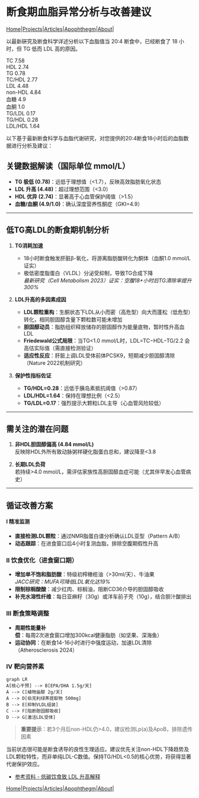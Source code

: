 # 断食期血脂异常分析与改善建议

[Home](/README.md)|[Projects](/projects.md)|[Articles](/articles.md)|[Apophthegm](/apophthegm.md)|[About](/about.md)|

以最新硏究及断食科学详述分析以下血脂值当 20:4 断食中，已经断食了 18 小时，但 TG 低而 LDL 高的原因。

TC              7.58       
HDL             2.74        
TG              0.78         
TC/HDL          2.77    
LDL             4.48        
non-HDL         4.84        
血糖             4.9     
血酮             1.0      
TG/LDL          0.17      
TG/HDL          0.28    
LDL/HDL         1.64     

以下基于最新断食科学与血脂代谢研究，对您提供的20:4断食18小时后的血脂数据进行分析及建议：

## 关键数据解读（国际单位 mmol/L）
- **TG 极低 (0.78)**：远低于理想值（<1.7），反映高效脂肪氧化状态
- **LDL 升高 (4.48)**：超过理想范围（<3.0）
- **HDL 优异 (2.74)**：显著高于心血管保护阈值（>1.5）
- **血糖/血酮 (4.9/1.0)**：确认深度营养性酮症（GKI=4.9）

---

## 低TG高LDL的断食期机制分析
1. **TG消耗加速**  
   - 18小时断食触发肝脏β-氧化，将游离脂肪酸转化为酮体（血酮1.0 mmol/L证实）  
   - 极低密度脂蛋白（VLDL）分泌受抑制，导致TG合成下降  
   *最新研究（Cell Metabolism 2023）证实：空腹18+小时后TG清除率提升300%*

2. **LDL升高的多因素成因**  
   - **LDL颗粒重构**：生酮状态下LDL从小而密（高危型）向大而蓬松（低危型）转化，相同胆固醇含量下颗粒数可能未增加  
   - **胆固醇动员**：脂肪组织释放储存的胆固醇作为能量底物，暂时性升高血LDL  
   - **Friedewald公式局限**：当TG<1.0 mmol/L时，LDL=TC−HDL−TG/2.2 会高估实际值（需直接检测验证）  
   - **适应性反应**：肝脏上调LDL受体前体PCSK9，短期减少胆固醇清除（Nature 2022机制研究）

3. **保护性指标佐证**  
   - **TG/HDL=0.28**：远低于胰岛素抵抗阈值（>0.87）  
   - **LDL/HDL=1.64**：保持在理想比例（<2.5）  
   - **TG/LDL=0.17**：强烈提示大颗粒LDL主导（心血管风险较低）

---

## 需关注的潜在问题
1. **非HDL胆固醇偏高 (4.84 mmol/L)**  
   反映除HDL外所有致动脉粥样硬化脂蛋白总和，建议降至<3.8

2. **长期LDL负荷**  
   若持续>4.0 mmol/L，需评估家族性高胆固醇血症可能（尤其伴早发心血管病史）

---

## 循证改善方案
#### Ⅰ 精准监测
- **直接检测LDL颗粒**：通过NMR脂蛋白谱分析确认LDL亚型（Pattern A/B）  
- **动态跟踪**：在进食窗口后4小时复测血脂，排除空腹期假性升高

### Ⅱ 饮食优化（进食窗口期）
- **增加单不饱和脂肪酸**：特级初榨橄榄油（>30ml/天）、牛油果  
  *JACC研究：MUFA可降低LDL氧化达19%*  
- **限制棕榈酸酸**：减少红肉、棕榈油，阻断CD36介导的胆固醇吸收  
- **补充水溶性纤维**：每日亚麻籽（30g）或洋车前子壳（10g），结合胆汁酸排出

### Ⅲ 断食策略调整
- **周期性能量补偿**：每周2次进食窗口增加300kcal健康脂肪（如坚果、深海鱼）  
- **运动协同**：在断食14-16小时进行中强度运动，加速LDL清除（Atherosclerosis 2024）

### Ⅳ 靶向营养素
```mermaid
graph LR
A[核心干预] --> B[EPA/DHA 1.5g/天]
A --> C[植物甾醇 2g/天]
A --> D[伯克利绿茶提取物 500mg]
B --> E[抑制VLDL组装]
C --> F[阻断胆固醇吸收]
D --> G[激活LDL受体]
```

> **重要提示**：若3个月后non-HDL仍>4.0，建议检测Lp(a)及ApoB，排除遗传因素

当前状态很可能是断食诱导的良性生理适应。建议优先关注non-HDL下降趋势及LDL颗粒特性，而非单纯LDL-C数值。保持TG/HDL<0.5的核心优势，将获得显著代谢保护效应。

- [参考资料 - 低碳饮食致 LDL 升高解释](https://mp.weixin.qq.com/s/qD8Um8ZbIS_YCsNko_XJ2Q)  

[Home](/README.md)|[Projects](/projects.md)|[Articles](/articles.md)|[Apophthegm](/apophthegm.md)|[About](/about.md)|